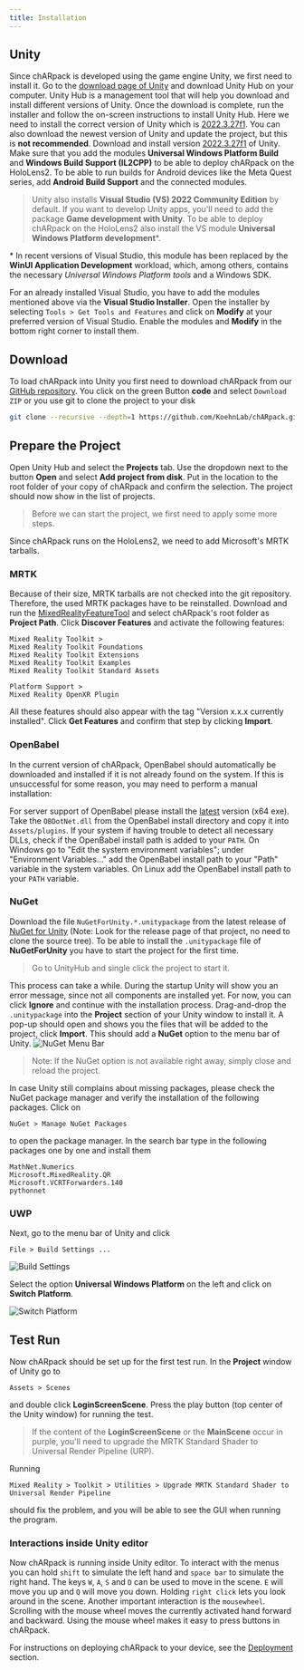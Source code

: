 ```yaml
---
title: Installation
---
```


## Unity
Since chARpack is developed using the game engine Unity, we first need to install it.
Go to the <a href="https://unity.com/download" target="_blank">download page of Unity</a> and download Unity Hub on your computer.
Unity Hub is a management tool that will help you download and install different versions of Unity.
Once the download is complete, run the installer and follow the on-screen instructions to install Unity Hub.
Here we need to install the correct version of Unity which is <a href="unityhub://2022.3.27f1/73effa14754f" target="_blank">2022.3.27f1</a>.
You can also download the newest version of Unity and update the project, but this is **not recommended**.
Download and install version <a href="unityhub://2022.3.27f1/73effa14754f" target="_blank">2022.3.27f1</a> of Unity.
Make sure that you add the modules **Universal Windows Platform Build** and **Windows Build Support (IL2CPP)** to be able to deploy chARpack on the HoloLens2.
To be able to run builds for Android devices like the Meta Quest series, add **Android Build Support** and the connected modules.

> Unity also installs **Visual Studio (VS) 2022 Community Edition**  by default.
> If you want to develop Unity apps, you'll need to add the package **Game development with Unity**.
> To be able to deploy chARpack on the HoloLens2 also install the VS module **Universal Windows Platform development**\*.

\* In recent versions of Visual Studio, this module has been replaced by the **WinUI Application Development** workload, which, among others, contains the necessary
*Universal Windows Platform tools* and a Windows SDK.

For an already installed Visual Studio, you have to add the modules mentioned above via the **Visual Studio Installer**.
Open the installer by selecting `Tools > Get Tools and Features` and click on **Modify** at your preferred version of Visual Studio.
Enable the modules and **Modify** in the bottom right corner to install them.

## Download
To load chARpack into Unity you first need to download chARpack from our <a href="https://github.com/KoehnLab/chARpack" target="_blank">GitHub repository</a>.
You click on the green Button **code** and select `Download ZIP` or you use git to clone the project to your disk
```bash
git clone --recursive --depth=1 https://github.com/KoehnLab/chARpack.git
```

## Prepare the Project
Open Unity Hub and select the **Projects** tab.
Use the dropdown next to the button **Open** and select **Add project from disk**.
Put in the location to the root folder of your copy of chARpack and confirm the selection.
The project should now show in the list of projects.

> Before we can start the project, we first need to apply some more steps.

Since chARpack runs on the HoloLens2, we need to add Microsoft's MRTK tarballs.

### MRTK
Because of their size, MRTK tarballs are not checked into the git repository.
Therefore, the used MRTK packages have to be reinstalled.
Download and run the <a href="https://www.microsoft.com/en-us/download/details.aspx?id=102778" target="_blank">MixedRealityFeatureTool</a> and select chARpack's root folder as **Project Path**.
Click **Discover Features** and activate the following features:

```
Mixed Reality Toolkit >
Mixed Reality Toolkit Foundations
Mixed Reality Toolkit Extensions
Mixed Reality Toolkit Examples
Mixed Reality Toolkit Standard Assets

Platform Support >
Mixed Reality OpenXR Plugin
```
All these features should also appear with the tag "Version x.x.x currently installed".
Click **Get Features** and confirm that step by clicking **Import**.

### OpenBabel
In the current version of chARpack, OpenBabel should automatically be downloaded and installed if it is not already found on the system.
If this is unsuccessful for some reason, you may need to perform a manual installation:

For server support of OpenBabel please install the <a href="https://github.com/openbabel/openbabel/releases/latest" target="_blank">latest</a> version (x64 exe).
Take the `OBDotNet.dll` from the OpenBabel install directory and copy it into `Assets/plugins`.
If your system if having trouble to detect all necessary DLLs, check if the OpenBabel install path is added to your `PATH`.
On Windows go to "Edit the system environment variables"; under "Environment Variables..." add the OpenBabel install path to your "Path" variable in the system variables.
On Linux add the OpenBabel install path to your `PATH` variable.

### NuGet
Download the file `NuGetForUnity.*.unitypackage` from the latest release of <a href="https://github.com/GlitchEnzo/NuGetForUnity/releases/latest" target="_blank">NuGet for Unity</a> (Note: Look for the release page of that project, no need to clone the source tree).
To be able to install the `.unitypackage` file of **NuGetForUnity** you have to start the project for the first time.

> Go to UnityHub and single click the project to start it.

This process can take a while.
During the startup Unity will show you an error message, since not all components are installed yet.
For now, you can click **Ignore** and continue with the installation process.
Drag-and-drop the `.unitypackage` into the **Project** section of your Unity window to install it.
A pop-up should open and shows you the files that will be added to the project, click **Import**.
This should add a **NuGet** option to the menu bar of Unity.
<img src="/images/manual/nuget_menu_bar.png" alt="NuGet Menu Bar" class="mx-auto max-w-xl" />

> Note: If the NuGet option is not available right away, simply close and reload the project.

In case Unity still complains about missing packages, please check the NuGet package manager and verify the installation of the following packages.
Click on 
```
NuGet > Manage NuGet Packages
```
to open the package manager.
In the search bar type in the following packages one by one and install them
```
MathNet.Numerics
Microsoft.MixedReality.QR
Microsoft.VCRTForwarders.140
pythonnet
```

### UWP
Next, go to the menu bar of Unity and click
```
File > Build Settings ...
```
<img src="/images/manual/build_settings.png" alt="Build Settings" class="mx-auto max-w-xl" />

Select the option **Universal Windows Platform** on the left and click on **Switch Platform**.

<img src="/images/manual/switch_platform.png" alt="Switch Platform" class="mx-auto max-w-xl" />

## Test Run
Now chARpack should be set up for the first test run.
In the **Project** window of Unity go to
```
Assets > Scenes
```
and double click **LoginScreenScene**.
Press the play button (top center of the Unity window) for running the test.

> If the content of the **LoginScreenScene** or the **MainScene** occur in purple, you'll need to upgrade the MRTK Standard Shader to Universal Render Pipeline (URP).

Running
```
Mixed Reality > Toolkit > Utilities > Upgrade MRTK Standard Shader to Universal Render Pipeline
```
should fix the problem, and you will be able to see the GUI when running the program.

### Interactions inside Unity editor
Now chARpack is running inside Unity editor.
To interact with the menus you can hold `shift` to simulate the left hand and `space bar` to simulate the right hand.
The keys `W`, `A`, `S` and `D` can be used to move in the scene.
`E` will move you up and `Q` will move you down.
Holding `right click` lets you look around in the scene.
Another important interaction is the `mousewheel`.
Scrolling with the mouse wheel moves the currently activated hand forward and backward.
Using the mouse wheel makes it easy to press buttons in chARpack.

For instructions on deploying chARpack to your device, see the <a data-sveltekit-reload href="/development/00-getting_started/02-deployment">Deployment</a> section.